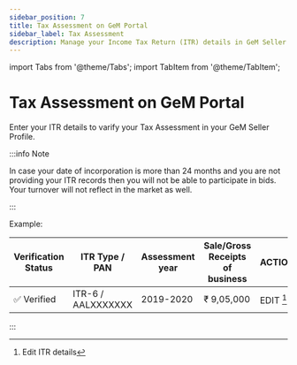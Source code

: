 ```yaml
---
sidebar_position: 7
title: Tax Assessment on GeM Portal
sidebar_label: Tax Assessment
description: Manage your Income Tax Return (ITR) details in GeM Seller Profile
---
```


import Tabs from '@theme/Tabs';
import TabItem from '@theme/TabItem';

# Tax Assessment on GeM Portal
Enter your ITR details to varify your Tax Assessment in your GeM Seller Profile.

:::info Note

In case your date of incorporation is more than 24 months and you are not providing your ITR records then you will not be able to participate in bids. Your turnover will not reflect in the market as well.

:::

<Tabs>
<TabItem value="Manage Tax Assessment" label="Manage Tax Assessment">

Example:

| Verification Status | ITR Type / PAN | Assessment year | Sale/Gross Receipts of business | ACTION |
| ----------- | ----------- | ----------- | ----------- | ----------- |
| :white_check_mark: Verified | ITR-6 / AALXXXXXXX | 2019-2020 | ₹ 9,05,000 |  EDIT [^1]

</TabItem>
<TabItem value="Add new Tax Assessment" label="Add new Tax Assessment">

:::

</TabItem>
</Tabs>

[^1]: Edit ITR details